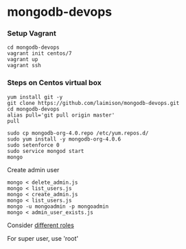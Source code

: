 # mongodb-devops

### Setup Vagrant

```
cd mongodb-devops
vagrant init centos/7
vagrant up
vagrant ssh
```

### Steps on Centos virtual box

```
yum install git -y
git clone https://github.com/laimison/mongodb-devops.git
cd mongodb-devops
alias pull='git pull origin master'
pull

sudo cp mongodb-org-4.0.repo /etc/yum.repos.d/
sudo yum install -y mongodb-org-4.0.6
sudo setenforce 0
sudo service mongod start
mongo
```

Create admin user

```
mongo < delete_admin.js
mongo < list_users.js
mongo < create_admin.js
mongo < list_users.js
mongo -u mongoadmin -p mongoadmin
mongo < admin_user_exists.js
```

Consider [different roles](https://docs.mongodb.com/manual/reference/built-in-roles/#root)

For super user, use 'root'
